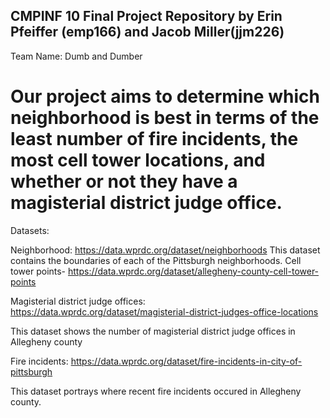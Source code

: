 
## CMPINF 10 Final Project Repository by Erin Pfeiffer (emp166) and Jacob Miller(jjm226)

Team Name: Dumb and Dumber

# Our project aims to determine which neighborhood is best in terms of the least number of fire incidents, the most cell tower locations, and whether or not they have a magisterial district judge office.

Datasets:

Neighborhood: https://data.wprdc.org/dataset/neighborhoods
This dataset contains the boundaries of each of the Pittsburgh neighborhoods.
Cell tower points- https://data.wprdc.org/dataset/allegheny-county-cell-tower-points

Magisterial district judge offices: https://data.wprdc.org/dataset/magisterial-district-judges-office-locations

This dataset shows the number of magisterial district judge offices in Allegheny county

Fire incidents: https://data.wprdc.org/dataset/fire-incidents-in-city-of-pittsburgh

This dataset portrays where recent fire incidents occured in Allegheny county.

